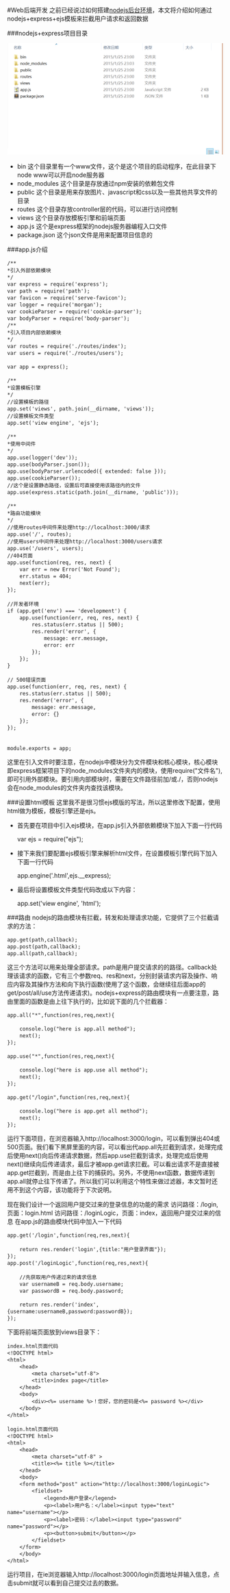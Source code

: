 #Web后端开发
之前已经说过如何搭建[nodejs后台环境](https://github.com/acdliu/Blog/blob/gh-pages/nodejs_study/nodejs%E7%8E%AF%E5%A2%83%E6%90%AD%E5%BB%BA.md)，本文将介绍如何通过nodejs+express+ejs模板来拦截用户请求和返回数据

###nodejs+express项目目录

![revolunet logo](./picForDes/chacarter.png "revolunet logo")

- bin 这个目录里有一个www文件，这个是这个项目的启动程序，在此目录下node www可以开启node服务器
- node_modules 这个目录是存放通过npm安装的依赖包文件
- public 这个目录是用来存放图片、javascript和css以及一些其他共享文件的目录
- routes 这个目录存放controller层的代码，可以进行访问控制
- views 这个目录存放模板引擎和前端页面
- app.js 这个是express框架的nodejs服务器编程入口文件
- package.json 这个json文件是用来配置项目信息的


###app.js介绍
	
	/**
	*引入外部依赖模块
	*/
	var express = require('express');
	var path = require('path');
	var favicon = require('serve-favicon');
	var logger = require('morgan');	
	var cookieParser = require('cookie-parser');
	var bodyParser = require('body-parser');
	/**
	*引入项目内部依赖模块
	*/
	var routes = require('./routes/index');
	var users = require('./routes/users');

	var app = express();

	/**
	*设置模板引擎
	*/
	//设置模板的路径
	app.set('views', path.join(__dirname, 'views'));
	//设置模板文件类型
	app.set('view engine', 'ejs');

	/**
	*使用中间件
	*/
	app.use(logger('dev'));
	app.use(bodyParser.json());
	app.use(bodyParser.urlencoded({ extended: false }));
	app.use(cookieParser());
	//这个是设置静态路径，设置后可直接使用该路径内的文件
	app.use(express.static(path.join(__dirname, 'public')));

	/**
	*路由功能模块
	*/
	//使用routes中间件来处理http://localhost:3000/请求
	app.use('/', routes);
	//使用users中间件来处理http://localhost:3000/users请求
	app.use('/users', users);
	//404页面
	app.use(function(req, res, next) {
    	var err = new Error('Not Found');
    	err.status = 404;
    	next(err);
	});

	//开发者环境
	if (app.get('env') === 'development') {
    	app.use(function(err, req, res, next) {
        	res.status(err.status || 500);
        	res.render('error', {
            	message: err.message,
            	error: err
        	});
    	});
	}

	// 500错误页面
	app.use(function(err, req, res, next) {
    	res.status(err.status || 500);
    	res.render('error', {
        	message: err.message,
        	error: {}
    	});
	});


	module.exports = app;

这里在引入文件时要注意，在nodejs中模块分为文件模块和核心模块，核心模块即express框架项目下的node_modules文件夹内的模块，使用require("文件名"),即可引用外部模块。要引用内部模块时，需要在文件路径前加/或./，否则nodejs会在node_modules的文件夹内查找该模块。

###设置html模板
这里我不是很习惯ejs模版的写法，所以这里修改下配置，使用html做为模板，模板引擎还是ejs。

- 首先要在项目中引入ejs模块，在app.js引入外部依赖模块下加入下面一行代码
	
	var ejs = require("ejs");

- 接下来我们要配置ejs模板引擎来解析html文件，在设置模板引擎代码下加入下面一行代码

	app.engine('.html',ejs.__express);

- 最后将设置模板文件类型代码改成以下内容：
	
	app.set('view engine', 'html');

###路由
nodejs的路由模块有拦截，转发和处理请求功能，它提供了三个拦截请求的方法：
	
	app.get(path,callback);
	app.post(path,callback);
	app.all(path,callback);

这三个方法可以用来处理全部请求。path是用户提交请求的的路径。callback处理该请求的函数，它有三个参数req、res和next，分别封装请求内容及操作、响应内容及其操作方法和向下执行函数(使用了这个函数，会继续往后面app的get/post/all/use方法传递请求)。nodejs+express的路由模块有一点要注意，路由里面的函数是由上往下执行的，比如说下面的几个拦截器：

	app.all("*",function(res,req,next){

		console.log("here is app.all method");
		next();
	});

	app.use("*",function(res,req,next){

		console.log("here is app.use all method");
		next();
	});

	app.get("/login",function(res,req,next){

		console.log("here is app.get all method");
		next();
	});

运行下面项目，在浏览器输入http://localhost:3000/login，可以看到弹出404或500页面。我们看下黑屏里面的内容，可以看出代app.all先拦截到请求，处理完成后使用next()向后传递请求数据，然后app.use拦截到请求，处理完成后使用next()继续向后传递请求，最后才被app.get请求拦截。可以看出请求不是直接被app.get拦截到，而是由上往下的捕获的。另外，不使用next函数，数据传递到app.all就停止往下传递了。所以我们可以利用这个特性来做过滤器，本文暂时还用不到这个内容，该功能将于下次说明。

现在我们设计一个返回用户提交过来的登录信息的功能的需求
访问路径：/login,页面：login.html
访问路径：/loginLogic，页面：index，返回用户提交过来的信息
在app.js的路由模块代码中加入一下代码
	
	
	app.get('/login',function(req,res,next){

    	return res.render('login',{title:"用户登录界面"});
	});
	app.post('/loginLogic',function(req,res,next){

    	//先获取用户传递过来的请求信息
    	var usernameB = req.body.username;
    	var passwordB = req.body.password;

    	return res.render('index',{username:usernameB,password:passwordB});
	});

下面将前端页面放到views目录下：
	
	index.html页面代码
	<!DOCTYPE html>
	<html>
		<head>
			<meta charset="utf-8">
			<title>index page</title>
		</head>
		<body>
			<div><%= username %>！您好，您的密码是<%= password %></div>
		</body>
	</html>

	login.html页面代码
	<!DOCTYPE html>
	<html>
		<head>
			<meta charset="utf-8" >
			<title><%= title %></title>
		</head>
		<body>
		<form method="post" action="http://localhost:3000/loginLogic">
			<fieldset>
				<legend>用户登录</legend>
				<p><label>用户名：</label><input type="text" name="username"></p>
				<p><label>密码：</label><input type="password" name="password"></p>
				<p><button>submit</button></p>
			</fieldset>
		</form>
		</body>
	</html>

运行项目，在ie浏览器输入http://localhost:3000/login页面地址并输入信息，点击submit就可以看到自己提交过去的数据。

